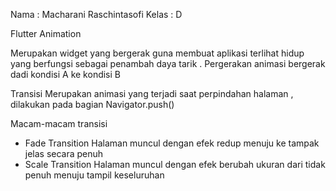 Nama : Macharani Raschintasofi
Kelas : D

Flutter Animation

Merupakan widget yang bergerak guna membuat aplikasi terlihat hidup yang berfungsi sebagai penambah daya tarik .
Pergerakan animasi bergerak dadi kondisi A ke kondisi B

Transisi
Merupakan animasi yang terjadi saat perpindahan halaman , dilakukan pada bagian Navigator.push()

Macam-macam transisi

- Fade Transition
  Halaman muncul dengan efek redup menuju ke tampak jelas secara penuh
- Scale Transition
  Halaman muncul dengan efek berubah ukuran dari tidak penuh menuju tampil keseluruhan
